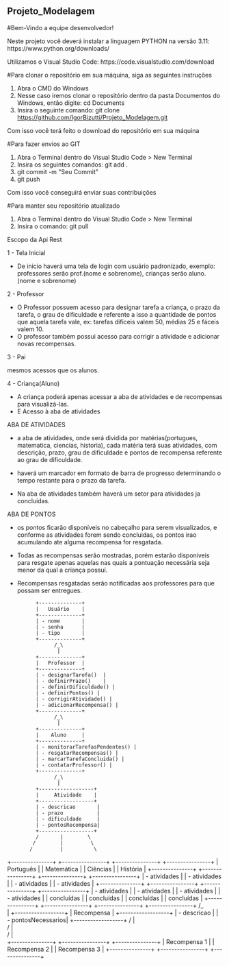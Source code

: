 ## Projeto_Modelagem

#Bem-Vindo a equipe desenvolvedor!
<p> Neste projeto você deverá instalar a linguagem PYTHON na versão 3.11: https://www.python.org/downloads/ </p>
<p>Utilizamos o Visual Studio Code: https://code.visualstudio.com/download</p>

#Para clonar o repositório em sua máquina, siga as seguintes instruções
1. Abra o CMD do Windows
2. Nesse caso iremos clonar o repositório dentro da pasta Documentos do Windows, então digite: cd Documents 
3. Insira o seguinte comando: git clone https://github.com/IgorBizutti/Projeto_Modelagem.git
<p>Com isso você terá feito o download do repositório em sua máquina</p>

#Para fazer envios ao GIT
1. Abra o Terminal dentro do Visual Studio Code > New Terminal
2. Insira os seguintes comandos: git add .
3. git commit -m "Seu Commit"
4. git push
<p>Com isso você conseguirá enviar suas contribuições</p>

#Para manter seu repositório atualizado
1. Abra o Terminal dentro do Visual Studio Code > New Terminal
2. Insira o comando: git pull


Escopo da Api Rest

1 - Tela Inicial 

- De inicio haverá uma tela de login com usuário padronizado, exemplo: professores serão prof.(nome e sobrenome), crianças serão aluno.(nome e sobrenome)



2 - Professor

- O Professor possuem acesso para designar tarefa a criança, o prazo da tarefa, o grau de dificuldade e referente a isso a quantidade de pontos que aquela tarefa vale, ex: tarefas dificeis valem 50, médias 25 e fáceis valem 10. 
- O professor também possui acesso para corrigir a atividade e adicionar novas recompensas. 



3 - Pai

mesmos acessos que os alunos.

4 - Criança(Aluno)

- A criança poderá apenas acessar a aba de atividades e de recompensas para visualizá-las. 
- E Acesso à aba de atividades




ABA DE ATIVIDADES 

- a aba de atividades, onde será dividida por matérias(portugues, matematica, ciencias, historia), cada matéria terá suas atividades, com descrição, prazo, grau de dificuldade e pontos de recompensa referente ao grau de dificuldade.

- haverá um marcador em formato de barra de progresso determinando o tempo restante para o prazo da tarefa. 

- Na aba de atividades também haverá um setor para atividades ja concluídas.



ABA DE PONTOS

- os pontos ficarão disponíveis no cabeçalho para serem visualizados, e conforme as atividades forem sendo concluidas, os pontos irao acumulando ate alguma recompensa for resgatada.

- Todas as recompensas serão mostradas, porém estarão disponiveis para resgate apenas aquelas nas quais a pontuação necessária seja menor da qual a criança possuí. 

- Recompensas resgatadas serão notificadas aos professores para que possam ser entregues. 


            +--------------+
            |   Usuário    |
            +--------------+
            | - nome       |
            | - senha      |
            | - tipo       |
            +--------------+
                  /_\
                   |
            +--------------+
            |   Professor  |
            +--------------+
            | - designarTarefa()  |
            | - definirPrazo()    |
            | - definirDificuldade() |
            | - definirPontos() |
            | - corrigirAtividade() |
            | - adicionarRecompensa() |
            +--------------+
                  /_\
                   |
            +--------------+
            |    Aluno     |
            +--------------+
            | - monitorarTarefasPendentes() |
            | - resgatarRecompensas() |
            | - marcarTarefaConcluida() |
            | - contatarProfessor() |
            +--------------+
                  /_\
                   |
            +------------------+
            |     Atividade    |
            +------------------+
            | - descricao       |
            | - prazo           |
            | - dificuldade     |
            | - pontosRecompensa|
            +------------------+
            /       |        \
           /        |         \
          /         |          \
+---------------+ +----------------+ +---------------+ +----------------+
|  Português    | |   Matemática   | |   Ciências    | |    História    |
+---------------+ +----------------+ +---------------+ +----------------+
| - atividades  | | - atividades   | | - atividades  | | - atividades   |
+---------------+ +----------------+ +---------------+ +----------------+
| - atividades  | | - atividades   | | - atividades  | | - atividades   |
|  concluídas   | |  concluídas    | |  concluídas   | |  concluídas    |
+---------------+ +----------------+ +---------------+ +----------------+
            /_\
             |
    +------------------+
    |    Recompensa    |
    +------------------+
    | - descricao       |
    | - pontosNecessarios|
    +------------------+
    /       |        \
   /        |         \
  /         |          \
+---------------+ +----------------+ +---------------+
| Recompensa 1  | | Recompensa 2   | | Recompensa 3 |
+---------------+ +----------------+ +---------------+



